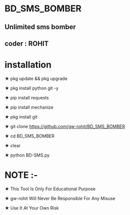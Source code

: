 
# BD_SMS_BOMBER
## Unlimited sms bomber
## coder : ROHIT

# installation 

★ pkg update && pkg upgrade 

★ pkg install python git -y

★ pip install requests

★ pip install mechanize

★ pkg install git 

★ git clone https://github.com/gw-rohit/BD_SMS_BOMBER

★ cd BD_SMS_BOMBER

★ clear

★ python BD-SMS.py

# NOTE :-

★ This Tool Is Only For Educational Purpose

★ gw-rohit Will Never Be Responsible For Any Misuse

★ Use It At Your Own Risk
